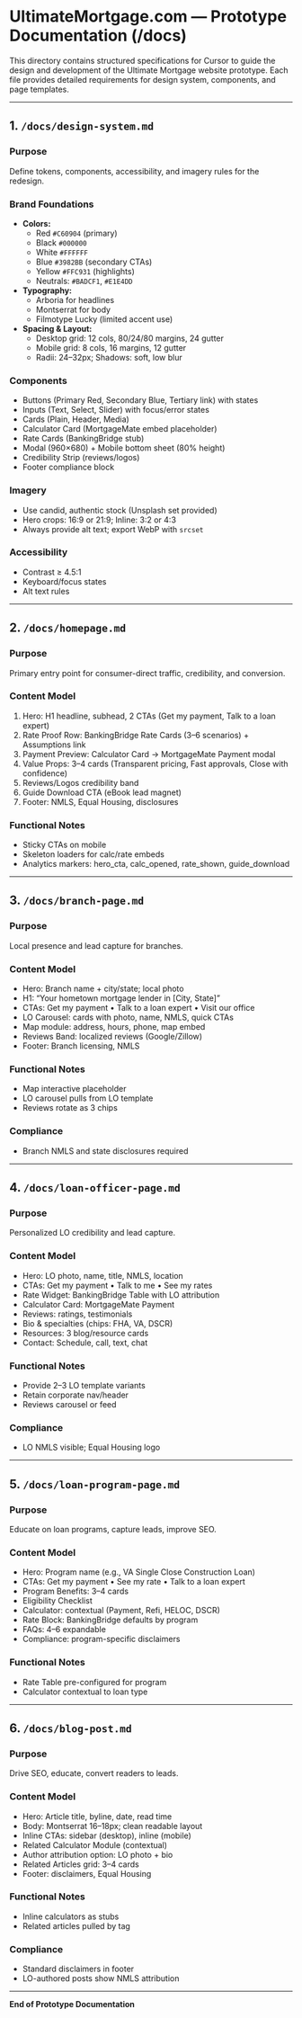# UltimateMortgage.com — Prototype Documentation (/docs)

This directory contains structured specifications for Cursor to guide the design and development of the Ultimate Mortgage website prototype. Each file provides detailed requirements for design system, components, and page templates.

---

## 1. `/docs/design-system.md`
### Purpose
Define tokens, components, accessibility, and imagery rules for the redesign.

### Brand Foundations
- **Colors:**
  - Red `#C60904` (primary)
  - Black `#000000`
  - White `#FFFFFF`
  - Blue `#3982BB` (secondary CTAs)
  - Yellow `#FFC931` (highlights)
  - Neutrals: `#BADCF1`, `#E1E4DD`
- **Typography:**
  - Arboria for headlines
  - Montserrat for body
  - Filmotype Lucky (limited accent use)
- **Spacing & Layout:**
  - Desktop grid: 12 cols, 80/24/80 margins, 24 gutter
  - Mobile grid: 8 cols, 16 margins, 12 gutter
  - Radii: 24–32px; Shadows: soft, low blur

### Components
- Buttons (Primary Red, Secondary Blue, Tertiary link) with states
- Inputs (Text, Select, Slider) with focus/error states
- Cards (Plain, Header, Media)
- Calculator Card (MortgageMate embed placeholder)
- Rate Cards (BankingBridge stub)
- Modal (960×680) + Mobile bottom sheet (80% height)
- Credibility Strip (reviews/logos)
- Footer compliance block

### Imagery
- Use candid, authentic stock (Unsplash set provided)
- Hero crops: 16:9 or 21:9; Inline: 3:2 or 4:3
- Always provide alt text; export WebP with `srcset`

### Accessibility
- Contrast ≥ 4.5:1
- Keyboard/focus states
- Alt text rules

---

## 2. `/docs/homepage.md`
### Purpose
Primary entry point for consumer-direct traffic, credibility, and conversion.

### Content Model
1. Hero: H1 headline, subhead, 2 CTAs (Get my payment, Talk to a loan expert)
2. Rate Proof Row: BankingBridge Rate Cards (3–6 scenarios) + Assumptions link
3. Payment Preview: Calculator Card → MortgageMate Payment modal
4. Value Props: 3–4 cards (Transparent pricing, Fast approvals, Close with confidence)
5. Reviews/Logos credibility band
6. Guide Download CTA (eBook lead magnet)
7. Footer: NMLS, Equal Housing, disclosures

### Functional Notes
- Sticky CTAs on mobile
- Skeleton loaders for calc/rate embeds
- Analytics markers: hero_cta, calc_opened, rate_shown, guide_download

---

## 3. `/docs/branch-page.md`
### Purpose
Local presence and lead capture for branches.

### Content Model
- Hero: Branch name + city/state; local photo
- H1: “Your hometown mortgage lender in [City, State]”
- CTAs: Get my payment • Talk to a loan expert • Visit our office
- LO Carousel: cards with photo, name, NMLS, quick CTAs
- Map module: address, hours, phone, map embed
- Reviews Band: localized reviews (Google/Zillow)
- Footer: Branch licensing, NMLS

### Functional Notes
- Map interactive placeholder
- LO carousel pulls from LO template
- Reviews rotate as 3 chips

### Compliance
- Branch NMLS and state disclosures required

---

## 4. `/docs/loan-officer-page.md`
### Purpose
Personalized LO credibility and lead capture.

### Content Model
- Hero: LO photo, name, title, NMLS, location
- CTAs: Get my payment • Talk to me • See my rates
- Rate Widget: BankingBridge Table with LO attribution
- Calculator Card: MortgageMate Payment
- Reviews: ratings, testimonials
- Bio & specialties (chips: FHA, VA, DSCR)
- Resources: 3 blog/resource cards
- Contact: Schedule, call, text, chat

### Functional Notes
- Provide 2–3 LO template variants
- Retain corporate nav/header
- Reviews carousel or feed

### Compliance
- LO NMLS visible; Equal Housing logo

---

## 5. `/docs/loan-program-page.md`
### Purpose
Educate on loan programs, capture leads, improve SEO.

### Content Model
- Hero: Program name (e.g., VA Single Close Construction Loan)
- CTAs: Get my payment • See my rate • Talk to a loan expert
- Program Benefits: 3–4 cards
- Eligibility Checklist
- Calculator: contextual (Payment, Refi, HELOC, DSCR)
- Rate Block: BankingBridge defaults by program
- FAQs: 4–6 expandable
- Compliance: program-specific disclaimers

### Functional Notes
- Rate Table pre-configured for program
- Calculator contextual to loan type

---

## 6. `/docs/blog-post.md`
### Purpose
Drive SEO, educate, convert readers to leads.

### Content Model
- Hero: Article title, byline, date, read time
- Body: Montserrat 16–18px; clean readable layout
- Inline CTAs: sidebar (desktop), inline (mobile)
- Related Calculator Module (contextual)
- Author attribution option: LO photo + bio
- Related Articles grid: 3–4 cards
- Footer: disclaimers, Equal Housing

### Functional Notes
- Inline calculators as stubs
- Related articles pulled by tag

### Compliance
- Standard disclaimers in footer
- LO-authored posts show NMLS attribution

---

**End of Prototype Documentation**


